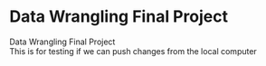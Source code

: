 # Data Wrangling Final Project
Data Wrangling Final Project\
This is for testing if we can push changes from the local computer
